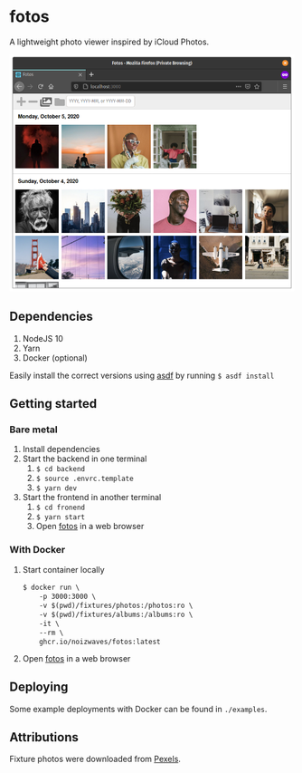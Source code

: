 # fotos

A lightweight photo viewer inspired by iCloud Photos.

![Screenshot of fotos showing photos by day](./docs/screenshots/photos.png)

## Dependencies

1.  NodeJS 10
1.  Yarn
1.  Docker (optional)

Easily install the correct versions using [asdf](https://asdf-vm.com) by running `$ asdf install`

## Getting started

### Bare metal

1.  Install dependencies
1.  Start the backend in one terminal
    1.  `$ cd backend`
    1.  `$ source .envrc.template`
    1.  `$ yarn dev`
1.  Start the frontend in another terminal
    1.  `$ cd fronend`
    1.  `$ yarn start`
    1.  Open [fotos](http://localhost:3000) in a web browser

### With Docker

1.  Start container locally
    ```
    $ docker run \
        -p 3000:3000 \
        -v $(pwd)/fixtures/photos:/photos:ro \
        -v $(pwd)/fixtures/albums:/albums:ro \
        -it \
        --rm \
        ghcr.io/noizwaves/fotos:latest
    ```
1.  Open [fotos](http://localhost:3000/) in a web browser

## Deploying

Some example deployments with Docker can be found in `./examples`.

## Attributions

Fixture photos were downloaded from [Pexels](https://www.pexels.com).
